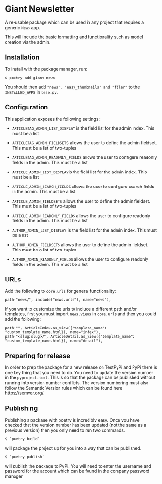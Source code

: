# Giant Newsletter

A re-usable package which can be used in any project that requires a generic `News` app. 

This will include the basic formatting and functionality such as model creation via the admin.

## Installation

To install with the package manager, run:

    $ poetry add giant-news

You should then add `"news", "easy_thumbnails" and "filer"` to the `INSTALLED_APPS` in `base.py`.  


## Configuration

This application exposes the following settings:

- `ARTICLETAG_ADMIN_LIST_DISPLAY` is the field list for the admin index. This must be a list
- `ARTICLETAG_ADMIN_FIELDSETS` allows the user to define the admin fieldset. This must be a list of two-tuples
- `ARTICLETAG_ADMIN_READONLY_FIELDS` allows the user to configure readonly fields in the admin. This must be a list

- `ARTICLE_ADMIN_LIST_DISPLAY`is the field list for the admin index. This must be a list
- `ARTICLE_ADMIN_SEARCH_FIELDS` allows the user to configure search fields in the admin. This must be a list
- `ARTICLE_ADMIN_FIELDSETS` allows the user to define the admin fieldset. This must be a list of two-tuples
- `ARTICLE_ADMIN_READONLY_FIELDS` allows the user to configure readonly fields in the admin. This must be a list

- `AUTHOR_ADMIN_LIST_DISPLAY`  is the field list for the admin index. This must be a list
- `AUTHOR_ADMIN_FIELDSETS` allows the user to define the admin fieldset. This must be a list of two-tuples
- `AUTHOR_ADMIN_READONLY_FIELDS` allows the user to configure readonly fields in the admin. This must be a list
## URLs

Add the following to `core.urls` for general functionality:

    path("news/", include("news.urls"), name="news"),

If you want to customize the urls to include a different path and/or templates, first you must import `news.views` in `core.urls` and then you could add the following:

    path("", ArticleIndex.as_view({"template_name": "custom_template_name.html}), name="index"),
    path("<slug:slug>/", ArticleDetail.as_view({"template_name": "custom_template_name.html}), name="detail"),
 
 ## Preparing for release
 
 In order to prep the package for a new release on TestPyPi and PyPi there is one key thing that you need to do. You need to update the version number in the `pyproject.toml`.
 This is so that the package can be published without running into version number conflicts. The version numbering must also follow the Semantic Version rules which can be found here https://semver.org/.
 
 ## Publishing
 
 Publishing a package with poetry is incredibly easy. Once you have checked that the version number has been updated (not the same as a previous version) then you only need to run two commands.
 
    $ `poetry build` 

will package the project up for you into a way that can be published.
 
    $ `poetry publish`

will publish the package to PyPi. You will need to enter the username and password for the account which can be found in the company password manager